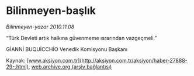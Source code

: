 # Bilinmeyen-başlık

*Bilinmeyen-yazar 2010.11.08*

<font class="agenda2NewsSpot">
 <p class="MsoNormal">
  “Türk Devleti artık halkına güvenmeme ısrarından vazgeçmeli.”
  <p class="MsoNormal">
   GİANNİ BUQUİCCHİO Venedik Komisyonu Başkanı
  </p>
 </p>
</font>
<font class="newsDetail">
</font>

Kaynak: [www.aksiyon.com.tr](http://aksiyon.com.tr/aksiyon/haber-27888-29-.html), [web.archive.org (arşiv bağlantısı)](http://web.archive.org/web/20101116221327/http://aksiyon.com.tr/aksiyon/haber-27888-29-.html)
